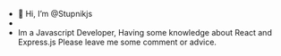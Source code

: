 - 👋 Hi, I’m @Stupnikjs
- 
- Im a Javascript Developer, Having some knowledge about React and Express.js
    Please leave me some comment or advice. 

<!---
Stupnikjs/Stupnikjs is a ✨ special ✨ repository because its `README.md` (this file) appears on your GitHub profile.
You can click the Preview link to take a look at your changes.
--->
